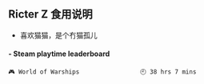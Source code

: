 ## Ricter Z 食用说明
- 喜欢猫猫，是个冇猫孤儿

<!-- steam-box start -->
#### - Steam playtime leaderboard
```text
🎮 World of Warships                 🕘 38 hrs 7 mins
```
<!-- Powered by https://github.com/YouEclipse/steam-box . -->
<!-- steam-box end -->
